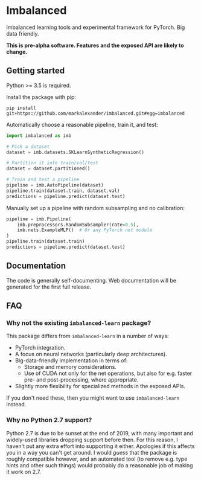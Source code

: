 
# Imbalanced

Imbalanced learning tools and experimental framework for PyTorch.
Big data friendly.

**This is pre-alpha software.  Features and the exposed API are likely to
change.**


## Getting started

Python >= 3.5 is required.

Install the package with pip:

    pip install git+https://github.com/markalexander/imbalanced.git#egg=imbalanced


Automatically choose a reasonable pipeline, train it, and test:

```python
import imbalanced as imb

# Pick a dataset
dataset = imb.datasets.SKLearnSyntheticRegression()

# Partition it into train/val/test
dataset = dataset.partitioned()

# Train and test a pipeline
pipeline = imb.AutoPipeline(dataset)
pipeline.train(dataset.train, dataset.val)
predictions = pipeline.predict(dataset.test)
```

Manually set up a pipeline with random subsampling and no calibration:

```python
pipeline = imb.Pipeline(
    imb.preprocessors.RandomSubsampler(rate=0.5),
    imb.nets.ExampleMLP()  # Or any PyTorch net module
)
pipeline.train(dataset.train)
predictions = pipeline.predict(dataset.test)
```


## Documentation

The code is generally self-documenting.  Web documentation will be generated
for the first full release.


## FAQ

### Why not the existing `imbalanced-learn` package?

This package differs from `imbalanced-learn` in a number of ways:

  - PyTorch integration.
  - A focus on neural networks (particularly deep architectures).
  - Big-data-friendly implementation in terms of:
    - Storage and memory considerations.
    - Use of CUDA not only for the net operations, but also for e.g. faster
      pre- and post-processing, where appropriate.
  - Slightly more flexibility for specialized methods in the exposed APIs.
  
If you don't need these, then you might want to use `imbalanced-learn` instead.


### Why no Python 2.7 support?

Python 2.7 is due to be sunset at the end of 2019, with many important and
widely-used libraries dropping support before then.  For this reason, I haven't
put any extra effort into supporting it either.  Apologies if this affects you
in a way you can't get around.  I would *guess* that the package is roughly
compatible however, and an automated tool (to remove e.g. type hints and other
such things) would probably do a reasonable job of making it work on 2.7.
